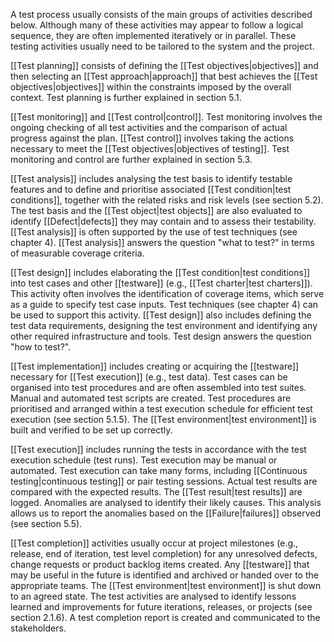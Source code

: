 A test process usually consists of the main groups of activities described below. Although many of these activities may appear to follow a logical sequence, they are often implemented iteratively or in parallel. These testing activities usually need to be tailored to the system and the project.

[[Test planning]] consists of defining the [[Test objectives|objectives]] and then selecting an [[Test approach|approach]] that best achieves the [[Test objectives|objectives]] within the constraints imposed by the overall context. Test planning is further explained in section 5.1.

[[Test monitoring]] and [[Test control|control]]. Test monitoring involves the ongoing checking of all test activities and the comparison of actual progress against the plan. [[Test control]] involves taking the actions necessary to meet the [[Test objectives|objectives of testing]]. Test monitoring and control are further explained in section 5.3.

[[Test analysis]] includes analysing the test basis to identify testable features and to define and prioritise associated [[Test condition|test conditions]], together with the related risks and risk levels (see section 5.2). The test basis and the [[Test object|test objects]] are also evaluated to identify [[Defect|defects]] they may contain and to assess their testability. [[Test analysis]] is often supported by the use of test techniques (see chapter 4). [[Test analysis]] answers the question "what to test?" in terms of measurable coverage criteria.

[[Test design]] includes elaborating the [[Test condition|test conditions]] into test cases and other [[testware]] (e.g., [[Test charter|test charters]]). This activity often involves the identification of coverage items, which serve as a guide to specify test case inputs. Test techniques (see chapter 4) can be used to support this activity. [[Test design]] also includes defining the test data requirements, designing the test environment and identifying any other required infrastructure and tools. Test design answers the question "how to test?".

[[Test implementation]] includes creating or acquiring the [[testware]] necessary for [[Test execution]] (e.g., test data). Test cases can be organised into test procedures and are often assembled into test suites. Manual and automated test scripts are created. Test procedures are prioritised and arranged within a test execution schedule for efficient test execution (see section 5.1.5). The [[Test environment|test environment]] is built and verified to be set up correctly.

[[Test execution]] includes running the tests in accordance with the test execution schedule (test runs). Test execution may be manual or automated. Test execution can take many forms, including [[Continuous testing|continuous testing]] or pair testing sessions. Actual test results are compared with the expected results. The [[Test result|test results]] are logged. Anomalies are analysed to identify their likely causes. This analysis allows us to report the anomalies based on the [[Failure|failures]] observed (see section 5.5).

[[Test completion]] activities usually occur at project milestones (e.g., release, end of iteration, test level completion) for any unresolved defects, change requests or product backlog items created. Any [[testware]] that may be useful in the future is identified and archived or handed over to the appropriate teams. The [[Test environment|test environment]] is shut down to an agreed state. The test activities are analysed to identify lessons learned and improvements for future iterations, releases, or projects (see section 2.1.6). A test completion report is created and communicated to the stakeholders.